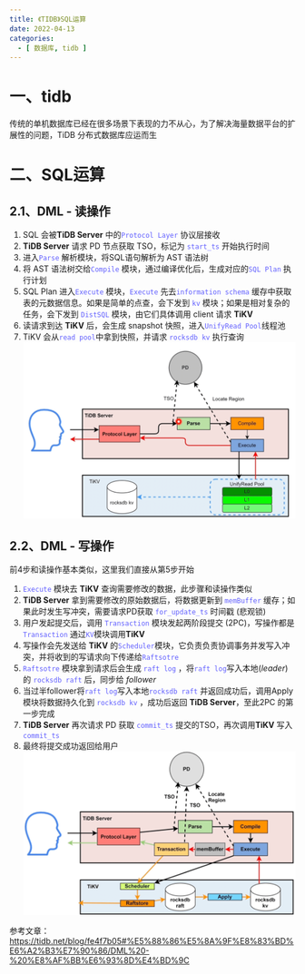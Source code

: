 ```yaml
---
title: 《TIDB》SQL运算
date: 2022-04-13
categories:
  - [ 数据库, tidb ]
---
```


<style>
.my-code {
   color: green;
}
.orange {
   color: rgb(255, 53, 2)
}
.red {
   color: red
}
code {
   color: #6260ff;
}
</style>

# 一、tidb
传统的单机数据库已经在很多场景下表现的力不从心，为了解决海量数据平台的扩展性的问题，TiDB 分布式数据库应运而生

<!--more-->

# 二、SQL运算

## 2.1、DML - 读操作

1. SQL 会被**TiDB Server** 中的`Protocol Layer` 协议层接收
2. **TiDB Server** 请求 PD 节点获取 TSO，标记为 `start_ts` 开始执行时间
3. 进入`Parse` 解析模块，将SQL语句解析为 AST 语法树
4. 将 AST 语法树交给`Compile` 模块，通过编译优化后，生成对应的`SQL Plan` 执行计划
5. SQL Plan 进入`Execute` 模块，`Execute` 先去`information schema` 缓存中获取表的元数据信息。如果是简单的点查，会下发到 `kv` 模块；如果是相对复杂的任务，会下发到 `DistSQL` 模块，由它们具体调用 client 请求 **TiKV**
6. 读请求到达 **TiKV** 后，会生成 snapshot 快照，进入`UnifyRead Pool`线程池
7. TiKV 会从`read pool`中拿到快照，并请求 `rocksdb kv` 执行查询&#x20;
   ![DML_读](2022-04-13-tidb-sql运算/DML_读.png)
   


## 2.2、DML - 写操作

前4步和读操作基本类似，这里我们直接从第5步开始
1. `Execute` 模块去 **TiKV** 查询需要修改的数据，此步骤和读操作类似
2. **TiDB Server** 拿到需要修改的原始数据后，将数据更新到 `memBuffer` 缓存；如果此时发生写冲突，需要请求PD获取 `for_update_ts` 时间戳 (悲观锁)
3. 用户发起提交后，调用 `Transaction` 模块发起两阶段提交 (2PC)，写操作都是`Transaction` 通过`KV`模块调用**TiKV**
4. 写操作会先发送给 **TiKV** 的`Scheduler`模块，它负责负责协调事务并发写入冲突，并将收到的写请求向下传递给`Raftsotre`
5. `Raftsotre` 模块拿到请求后会生成 `raft log` ，将`raft log`写入本地(*leader*)的 `rocksdb raft` 后，同步给 *follower*
6. 当过半follower将`raft log`写入本地`rocksdb raft` 并返回成功后，调用Apply模块将数据持久化到 `rocksdb kv` ，成功后返回 **TiDB Server**，至此2PC 的第一步完成
7. **TiDB Server** 再次请求 PD 获取 `commit_ts` 提交的TSO，再次调用**TiKV** 写入`commit_ts`
8. 最终将提交成功返回给用户
   ![DML_写](2022-04-13-tidb-sql运算/DML_写.png)






参考文章：
https://tidb.net/blog/fe4f7b05#%E5%88%86%E5%8A%9F%E8%83%BD%E6%A2%B3%E7%90%86/DML%20-%20%E8%AF%BB%E6%93%8D%E4%BD%9C